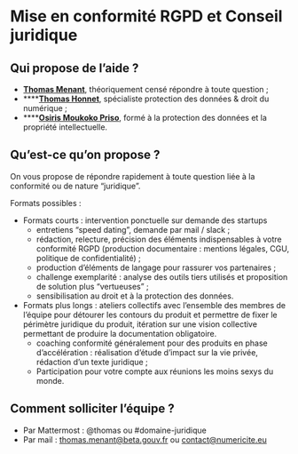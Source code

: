 # Mise en conformité RGPD et Conseil juridique

## Qui propose de l’aide ?

* [**Thomas Menant**](https://www.linkedin.com/in/thomas-menant-95171937/), théoriquement censé répondre à toute question ;
* \*\*\*\*[**Thomas Honnet**](https://www.linkedin.com/in/thomas-honnet-06378459/), spécialiste protection des données & droit du numérique ;
* \*\*\*\*[**Osiris Moukoko Priso**](https://www.linkedin.com/in/osiris-moukoko-priso-286122143/), formé à la protection des données et la propriété intellectuelle. 

## Qu’est-ce qu’on propose ?

On vous propose de répondre rapidement à toute question liée à la conformité ou de nature “juridique”.

Formats possibles :

* Formats courts : intervention ponctuelle sur demande des startups
  * entretiens “speed dating”, demande par mail / slack ;
  * rédaction, relecture, précision des éléments indispensables à votre conformité RGPD \(production documentaire : mentions légales, CGU, politique de confidentialité\) ;
  * production d’éléments de langage pour rassurer vos partenaires ;
  * challenge exemplarité : analyse des outils tiers utilisés et proposition de solution plus “vertueuses” ;
  * sensibilisation au droit et à la protection des données.  
* Formats plus longs : ateliers collectifs avec l’ensemble des membres de l’équipe pour détourer les contours du produit et permettre de fixer le périmètre juridique du produit, itération sur une vision collective permettant de produire la documentation obligatoire.
  * coaching conformité généralement pour des produits en phase d’accélération : réalisation d’étude d’impact sur la vie privée, rédaction d’un texte juridique ;
  * Participation pour votre compte aux réunions les moins sexys du monde. 

## Comment solliciter l’équipe ?

* Par Mattermost : @thomas ou \#domaine-juridique
* Par mail : [thomas.menant@beta.gouv.fr](mailto:thomas.menant@beta.gouv.fr) ou [contact@numericite.eu](mailto:contact@numericite.eu)

